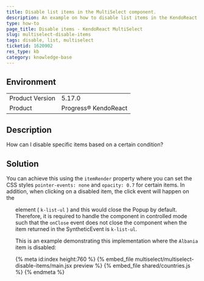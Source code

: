 ```yaml
---
title: Disable list items in the MultiSelect component.
description: An example on how to disable list items in the KendoReact MultiSelect.
type: how-to
page_title: Disable items - KendoReact MultiSelect
slug: multiselect-disable-items
tags: disable, list, multiselect
ticketid: 1620902
res_type: kb
category: knowledge-base
---
```


## Environment

<table>
	<tbody>
		<tr>
			<td>Product Version</td>
			<td>5.17.0</td>
		</tr>
		<tr>
			<td>Product</td>
			<td>Progress® KendoReact</td>
		</tr>
	</tbody>
</table>


## Description  

How can I disable specific items based on a certain condition?

## Solution

You can achieve this using the `itemRender` property where you can set the CSS styles `pointer-events: none` and `opacity: 0.7` for certain items.
In addition, when clicking on a disabled item, the click event will happen on the <ul> element ( `k-list-ul` ) and this would close the Popup by default. Therefore, it is required to handle the component in controlled mode such that the `onClose` event does not close the component when the item returned in the SyntheticEvent is `k-list-ul`.

This is an example demonstrating this implementation where the `Albania` item is disabled:

{% meta id:index height:760 %}
{% embed_file multiselect/multiselect-disable-items/main.jsx preview %}
{% embed_file shared/countries.js %}
{% endmeta %}
